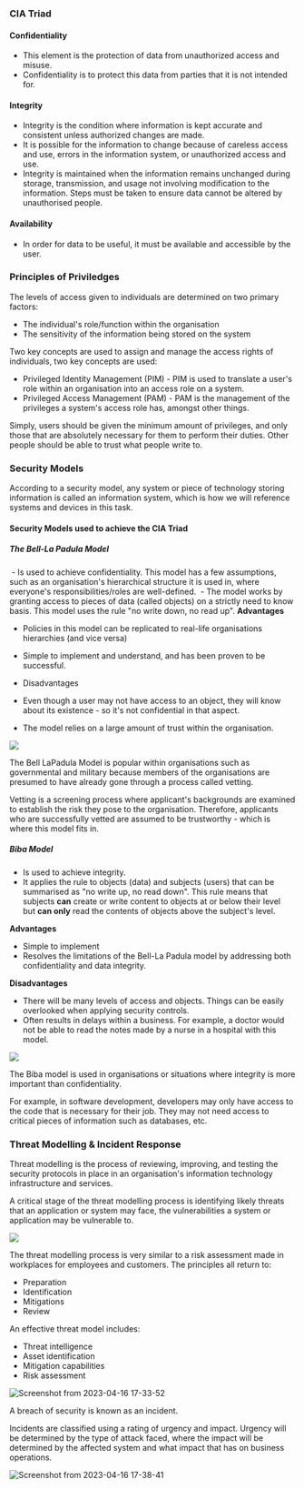 ### CIA Triad

#### Confidentiality

- This element is the protection of data from unauthorized access and misuse. 
- Confidentiality is to protect this data from parties that it is not intended for.

#### Integrity

- Integrity is the condition where information is kept accurate and consistent unless authorized changes are made. 
- It is possible for the information to change because of careless access and use, errors in the information system, or unauthorized access and use. 
- Integrity is maintained when the information remains unchanged during storage, transmission, and usage not involving modification to the information. Steps must be taken to ensure data cannot be altered by unauthorised people.

#### Availability

- In order for data to be useful, it must be available and accessible by the user.

### Principles of Priviledges

The levels of access given to individuals are determined on two primary factors:
-   The individual's role/function within the organisation
-   The sensitivity of the information being stored on the system

Two key concepts are used to assign and manage the access rights of individuals, two key concepts are used: 
- Privileged Identity Management (PIM) - PIM is used to translate a user's role within an organisation into an access role on a system.
- Privileged Access Management (PAM) - PAM is the management of the privileges a system's access role has, amongst other things.

Simply, users should be given the minimum amount of privileges, and only those that are absolutely necessary for them to perform their duties. Other people should be able to trust what people write to.

### Security Models
According to a security model, any system or piece of technology storing information is called an information system, which is how we will reference systems and devices in this task.

#### Security Models used to achieve the CIA Triad
##### The Bell-La Padula Model

 - Is used to achieve confidentiality. This model has a few assumptions, such as an organisation's hierarchical structure it is used in, where everyone's responsibilities/roles are well-defined.
 - The model works by granting access to pieces of data (called objects) on a strictly need to know basis. This model uses the rule "no write down, no read up".
**Advantages**

- Policies in this model can be replicated to real-life organisations hierarchies (and vice versa)
- Simple to implement and understand, and has been proven to be successful.

- Disadvantages
- Even though a user may not have access to an object, they will know about its existence - so it's not confidential in that aspect.
- The model relies on a large amount of trust within the organisation.


![](https://tryhackme-images.s3.amazonaws.com/user-uploads/5de96d9ca744773ea7ef8c00/room-content/0e6e5d9d80785fc287b4a67e1453b295.png)

The Bell LaPadula Model is popular within organisations such as governmental and military because members of the organisations are presumed to have already gone through a process called vetting. 

Vetting is a screening process where applicant's backgrounds are examined to establish the risk they pose to the organisation. Therefore, applicants who are successfully vetted are assumed to be trustworthy - which is where this model fits in.

##### Biba Model
- Is used to achieve integrity.
- It applies the rule to objects (data) and subjects (users) that can be summarised as "no write up, no read down". This rule means that subjects **can** create or write content to objects at or below their level but **can only** read the contents of objects above the subject's level.

**Advantages**
- Simple to implement
- Resolves the limitations of the Bell-La Padula model by addressing both confidentiality and data integrity.

**Disadvantages**
- There will be many levels of access and objects. Things can be easily overlooked when applying security controls.
- Often results in delays within a business. For example, a doctor would not be able to read the notes made by a nurse in a hospital with this model.

![](https://tryhackme-images.s3.amazonaws.com/user-uploads/5de96d9ca744773ea7ef8c00/room-content/895ba351ef24ef6495d290222e49470e.png)

The Biba model is used in organisations or situations where integrity is more important than confidentiality. 

For example, in software development, developers may only have access to the code that is necessary for their job. They may not need access to critical pieces of information such as databases, etc.

### Threat Modelling & Incident Response
  
Threat modelling is the process of reviewing, improving, and testing the security protocols in place in an organisation's information technology infrastructure and services.

A critical stage of the threat modelling process is identifying likely threats that an application or system may face, the vulnerabilities a system or application may be vulnerable to.

![](https://tryhackme-images.s3.amazonaws.com/user-uploads/5de96d9ca744773ea7ef8c00/room-content/aabdd83977336fd44b3645a86e5ba20e.png)  

The threat modelling process is very similar to a risk assessment made in workplaces for employees and customers. The principles all return to:

-   Preparation
-   Identification
-   Mitigations
-   Review

An effective threat model includes:

-   Threat intelligence
-   Asset identification
-   Mitigation capabilities
-   Risk assessment

![Screenshot from 2023-04-16 17-33-52](https://user-images.githubusercontent.com/99975622/232320244-079a4c3a-31c4-41c5-beb2-1bed96fc3a98.png)


A breach of security is known as an incident.

Incidents are classified using a rating of urgency and impact. Urgency will be determined by the type of attack faced, where the impact will be determined by the affected system and what impact that has on business operations.

![Screenshot from 2023-04-16 17-38-41](https://user-images.githubusercontent.com/99975622/232320517-25ba895c-c66f-4c20-8571-8199298f2582.png)
